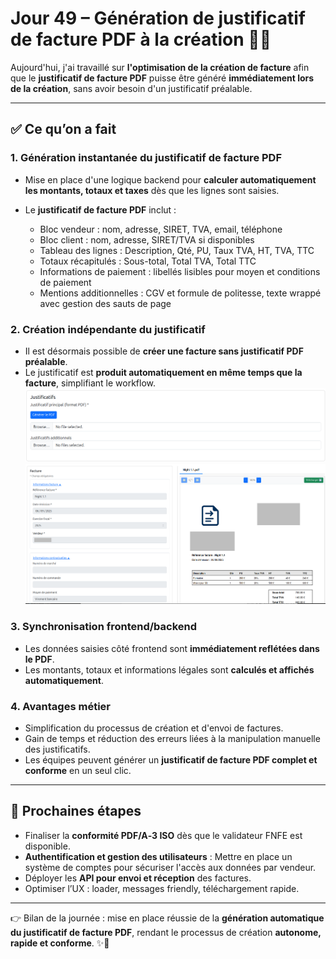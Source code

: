 # Jour 49 – Génération de justificatif de facture PDF à la création 🚀📄

Aujourd'hui, j'ai travaillé sur **l'optimisation de la création de facture** afin que le **justificatif de facture PDF** puisse être généré **immédiatement lors de la création**, sans avoir besoin d'un justificatif préalable.

---

## ✅ Ce qu’on a fait

### 1. Génération instantanée du justificatif de facture PDF

* Mise en place d'une logique backend pour **calculer automatiquement les montants, totaux et taxes** dès que les lignes sont saisies.
* Le **justificatif de facture PDF** inclut :

  * Bloc vendeur : nom, adresse, SIRET, TVA, email, téléphone
  * Bloc client : nom, adresse, SIRET/TVA si disponibles
  * Tableau des lignes : Description, Qté, PU, Taux TVA, HT, TVA, TTC
  * Totaux récapitulés : Sous-total, Total TVA, Total TTC
  * Informations de paiement : libellés lisibles pour moyen et conditions de paiement
  * Mentions additionnelles : CGV et formule de politesse, texte wrappé avec gestion des sauts de page

### 2. Création indépendante du justificatif

* Il est désormais possible de **créer une facture sans justificatif PDF préalable**.
* Le justificatif est **produit automatiquement en même temps que la facture**, simplifiant le workflow.
![Génération au moment de la création de facture](../images/jour49/invoiceCreate.png)
![Visualisation de la facture](../images/jour49/invoiceView.png)

### 3. Synchronisation frontend/backend

* Les données saisies côté frontend sont **immédiatement reflétées dans le PDF**.
* Les montants, totaux et informations légales sont **calculés et affichés automatiquement**.

### 4. Avantages métier

* Simplification du processus de création et d'envoi de factures.
* Gain de temps et réduction des erreurs liées à la manipulation manuelle des justificatifs.
* Les équipes peuvent générer un **justificatif de facture PDF complet et conforme** en un seul clic.

---

## 📌 Prochaines étapes

* Finaliser la **conformité PDF/A‑3 ISO** dès que le validateur FNFE est disponible.  
* **Authentification et gestion des utilisateurs** : Mettre en place un système de comptes pour sécuriser l'accès aux données par vendeur.
* Déployer les **API pour envoi et réception** des factures.  
* Optimiser l’UX : loader, messages friendly, téléchargement rapide.

---

👉 Bilan de la journée : mise en place réussie de la **génération automatique du justificatif de facture PDF**, rendant le processus de création **autonome, rapide et conforme**. ✨📄
